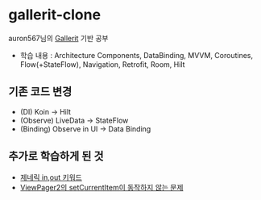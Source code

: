 # gallerit-clone                      
auron567님의 [Gallerit](https://github.com/auron567/Gallerit) 기반 공부                         
- 학습 내용 : Architecture Components, DataBinding, MVVM, Coroutines, Flow(+StateFlow), Navigation, Retrofit, Room, Hilt                 
                                                                                                   
## 기존 코드 변경                        
- (DI) Koin -> Hilt                 
- (Observe) LiveData -> StateFlow                                         
- (Binding) Observe in UI -> Data Binding                                                                                                                             
                                                                    
## 추가로 학습하게 된 것                        
- [제네릭 in,out 키워드](https://hungseong.tistory.com/30)           
- [ViewPager2의 setCurrentItem이 동작하지 않는 문제](https://hungseong.tistory.com/31)                    

          
